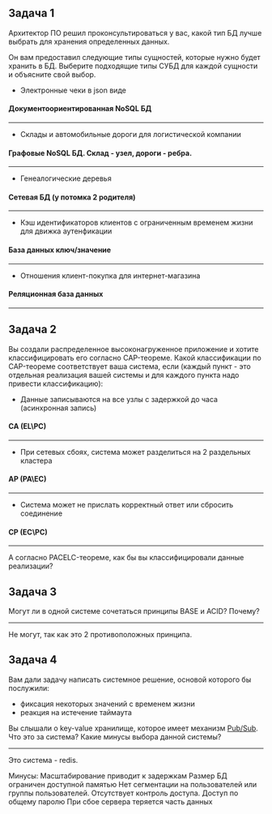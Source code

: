 ## Задача 1

Архитектор ПО решил проконсультироваться у вас, какой тип БД
лучше выбрать для хранения определенных данных.

Он вам предоставил следующие типы сущностей, которые нужно будет хранить в БД.
Выберите подходящие типы СУБД для каждой сущности и объясните свой выбор.

- Электронные чеки в json виде
#### Документоориентированная NoSQL БД
***
- Склады и автомобильные дороги для логистической компании
####  Графовые NoSQL БД. Склад - узел, дороги - ребра.
***
- Генеалогические деревья
#### Сетевая БД (у потомка 2 родителя)
***
- Кэш идентификаторов клиентов с ограниченным временем жизни для движка аутенфикации
#### База данных ключ/значение
***
- Отношения клиент-покупка для интернет-магазина
#### Реляционная база данных
***


## Задача 2

Вы создали распределенное высоконагруженное приложение и хотите классифицировать его согласно
CAP-теореме. Какой классификации по CAP-теореме соответствует ваша система, если
(каждый пункт - это отдельная реализация вашей системы и для каждого пункта надо привести классификацию):

- Данные записываются на все узлы с задержкой до часа (асинхронная запись)
#### CA (EL\PC)
***
- При сетевых сбоях, система может разделиться на 2 раздельных кластера
#### AP (PA\EC)
***
- Система может не прислать корректный ответ или сбросить соединение
#### CP (EC\PC)
***

А согласно PACELC-теореме, как бы вы классифицировали данные реализации?

## Задача 3

Могут ли в одной системе сочетаться принципы BASE и ACID? Почему?
***
Не могут, так как это 2 противоположных принципа.
## Задача 4

Вам дали задачу написать системное решение, основой которого бы послужили:

- фиксация некоторых значений с временем жизни
- реакция на истечение таймаута

Вы слышали о key-value хранилище, которое имеет механизм [Pub/Sub](https://habr.com/ru/post/278237/).
Что это за система? Какие минусы выбора данной системы?

*** 
Это система - redis.

Минусы:
Масштабирование приводит к задержкам
Размер БД ограничен доступной памятью
Нет сегментации на пользователей или группы пользователей. Отсутствует контроль доступа. Доступ по общему паролю
При сбое сервера теряется часть данных
